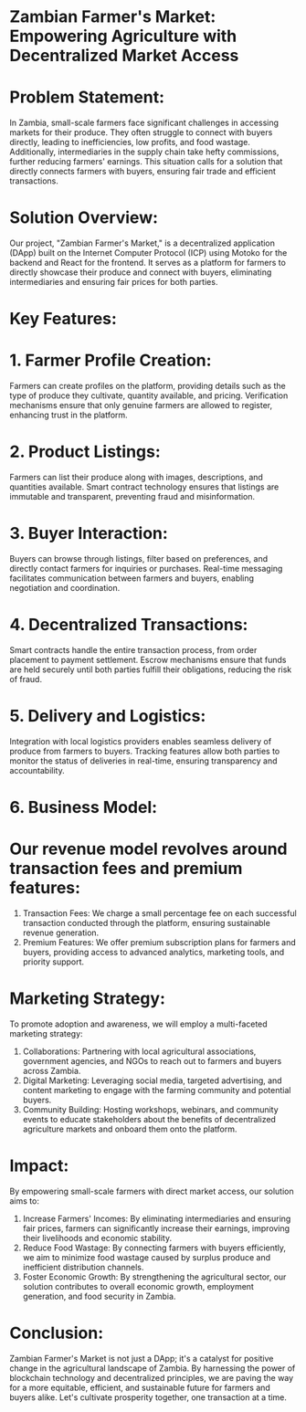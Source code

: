 # Zambian Farmer's Market: Empowering Agriculture with Decentralized Market Access

# Problem Statement: 
In Zambia, small-scale farmers face significant challenges in accessing markets for their produce. They often struggle to connect with buyers directly, leading to inefficiencies, low profits, and food wastage. Additionally, intermediaries in the supply chain take hefty commissions, further reducing farmers' earnings. This situation calls for a solution that directly connects farmers with buyers, ensuring fair trade and efficient transactions.

# Solution Overview: 
Our project, "Zambian Farmer's Market," is a decentralized application (DApp) built on the Internet Computer Protocol (ICP) using Motoko for the backend and React for the frontend. It serves as a platform for farmers to directly showcase their produce and connect with buyers, eliminating intermediaries and ensuring fair prices for both parties.

# Key Features:
# 1. Farmer Profile Creation:
Farmers can create profiles on the platform, providing details such as the type of produce they cultivate, quantity available, and pricing.
Verification mechanisms ensure that only genuine farmers are allowed to register, enhancing trust in the platform.
# 2. Product Listings:
Farmers can list their produce along with images, descriptions, and quantities available.
Smart contract technology ensures that listings are immutable and transparent, preventing fraud and misinformation.
# 3. Buyer Interaction:
Buyers can browse through listings, filter based on preferences, and directly contact farmers for inquiries or purchases.
Real-time messaging facilitates communication between farmers and buyers, enabling negotiation and coordination.
# 4. Decentralized Transactions:
Smart contracts handle the entire transaction process, from order placement to payment settlement.
Escrow mechanisms ensure that funds are held securely until both parties fulfill their obligations, reducing the risk of fraud.
# 5. Delivery and Logistics:
Integration with local logistics providers enables seamless delivery of produce from farmers to buyers.
Tracking features allow both parties to monitor the status of deliveries in real-time, ensuring transparency and accountability.
# 6. Business Model: 

# Our revenue model revolves around transaction fees and premium features:
1. Transaction Fees: We charge a small percentage fee on each successful transaction conducted through the platform, ensuring sustainable revenue generation.
2.	Premium Features: We offer premium subscription plans for farmers and buyers, providing access to advanced analytics, marketing tools, and priority support.

# Marketing Strategy: 
To promote adoption and awareness, we will employ a multi-faceted marketing strategy:
1.	Collaborations: Partnering with local agricultural associations, government agencies, and NGOs to reach out to farmers and buyers across Zambia.
2.	Digital Marketing: Leveraging social media, targeted advertising, and content marketing to engage with the farming community and potential buyers.
3.	Community Building: Hosting workshops, webinars, and community events to educate stakeholders about the benefits of decentralized agriculture markets and onboard them onto the platform.

# Impact: 
By empowering small-scale farmers with direct market access, our solution aims to:
1.	Increase Farmers' Incomes: By eliminating intermediaries and ensuring fair prices, farmers can significantly increase their earnings, improving their livelihoods and economic stability.
2.	Reduce Food Wastage: By connecting farmers with buyers efficiently, we aim to minimize food wastage caused by surplus produce and inefficient distribution channels.
3.	Foster Economic Growth: By strengthening the agricultural sector, our solution contributes to overall economic growth, employment generation, and food security in Zambia.

# Conclusion: 
Zambian Farmer's Market is not just a DApp; it's a catalyst for positive change in the agricultural landscape of Zambia. By harnessing the power of blockchain technology and decentralized principles, we are paving the way for a more equitable, efficient, and sustainable future for farmers and buyers alike. Let's cultivate prosperity together, one transaction at a time.

